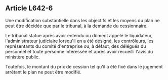 Article L642-6
----
Une modification substantielle dans les objectifs et les moyens du plan ne peut
être décidée que par le tribunal, à la demande du cessionnaire.

Le tribunal statue après avoir entendu ou dûment appelé le liquidateur,
l'administrateur judiciaire lorsqu'il en a été désigné, les contrôleurs, les
représentants du comité d'entreprise ou, à défaut, des délégués du personnel et
toute personne intéressée et après avoir recueilli l'avis du ministère public.

Toutefois, le montant du prix de cession tel qu'il a été fixé dans le jugement
arrêtant le plan ne peut être modifié.
